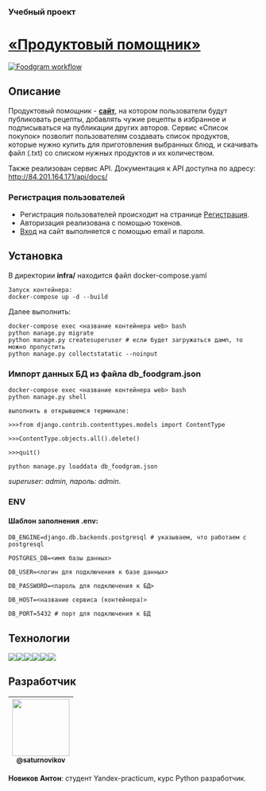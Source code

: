### Учебный проект

# [«Продуктовый помощник»](http://84.201.164.171)

[![Foodgram workflow](https://github.com/saturnovikov/foodgram-project-react/actions/workflows/foodgram.yml/badge.svg)](https://github.com/saturnovikov/foodgram-project-react/actions/workflows/foodgram.yml)

## Описание

Продуктовый помощник - [__сайт__](http://84.201.164.171/recipes), на котором пользователи будут публиковать рецепты, добавлять чужие рецепты в избранное и подписываться на публикации других авторов. Сервис «Список покупок» позволит пользователям создавать список продуктов, которые нужно купить для приготовления выбранных блюд, и скачивать файл (.txt) со списком нужных продуктов и их количеством.

Также реализован сервис API.
Документация к API доступна по адресу: http://84.201.164.171/api/docs/

### Регистрация пользователей
* Регистрация пользователей происходит на странице [Регистрация](http://84.201.164.171/signup).
* Авторизация реализована с помощью токенов. 
* [Вход](http://84.201.164.171/login) на сайт выполняется с помощью email и пароля.

## Установка
В директории **infra/** находится файл docker-compose.yaml
```
Запуск контейнера:
docker-compose up -d --build
```
Далее выполнить:
```
docker-compose exec <название контейнера web> bash 
python manage.py migrate
python manage.py createsuperuser # если будет загружаться дамп, то можно пропустить
python manage.py collectstatatic --noinput
```

### Импорт данных БД из файла db_foodgram.json

```
docker-compose exec <название контейнера web> bash
python manage.py shell

выполнить в открывшемся терминале:

>>>from django.contrib.contenttypes.models import ContentType

>>>ContentType.objects.all().delete()

>>>quit()

python manage.py loaddata db_foodgram.json
```

*superuser: admin, пароль: admin*.

### ENV
#### Шаблон заполнения .env:
```
DB_ENGINE=django.db.backends.postgresql # указываем, что работаем с postgresql

POSTGRES_DB=<имя базы данных>

DB_USER=<логин для подключения к базе данных>

DB_PASSWORD=<пароль для подключения к БД>

DB_HOST=<название сервиса (контейнера)> 

DB_PORT=5432 # порт для подключения к БД
```

## Технологии

<img src="https://img.shields.io/badge/Python-FFD43B?style=for-the-badge&logo=python&logoColor=blue" /><img src="https://img.shields.io/badge/GitHub-100000?style=for-the-badge&logo=github&logoColor=white" /><img src="https://img.shields.io/badge/django%20rest-ff1709?style=for-the-badge&logo=django&logoColor=white" /><img src="https://img.shields.io/badge/PostgreSQL-316192?style=for-the-badge&logo=postgresql&logoColor=white" /><img src="https://img.shields.io/badge/Docker-2CA5E0?style=for-the-badge&logo=docker&logoColor=white" /><img src="https://img.shields.io/badge/GitHub_Actions-2088FF?style=for-the-badge&logo=github-actions&logoColor=white" />

## Разработчик

| [<img src="https://github.com/saturnovikov.png?size=115" width="115"><br><sub>@saturnovikov</sub>](https://github.com/saturnovikov) |
| :---------------------------------------------------------------------------------------------------------------------: |
**Новиков Антон**: студент Yandex-practicum, курс Python разработчик.
